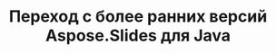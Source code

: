 ---
title: Переход с более ранних версий Aspose.Slides для Java
type: docs
weight: 320
url: /androidjava/migration-from-earlier-versions-of-aspose-slides-for-java/
---